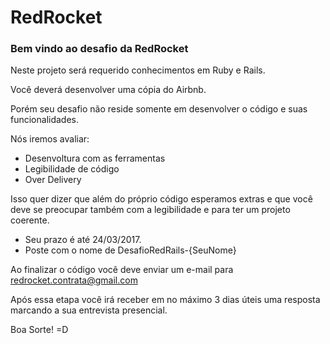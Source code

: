 # RedRocket

### Bem vindo ao desafio da RedRocket

Neste projeto será requerido conhecimentos em Ruby e Rails.

Você deverá desenvolver uma cópia do Airbnb.

Porém seu desafio não reside somente em desenvolver o código e suas funcionalidades.

Nós iremos avaliar:
* Desenvoltura com as ferramentas
* Legibilidade de código
* Over Delivery

Isso quer dizer que além do próprio código esperamos extras e que você deve se preocupar também com a legibilidade e para ter um projeto coerente.

- Seu prazo é até 24/03/2017. 
- Poste com o nome de DesafioRedRails-{SeuNome}

Ao finalizar o código você deve enviar um e-mail para redrocket.contrata@gmail.com

Após essa etapa você irá receber em no máximo 3 dias úteis uma resposta marcando a sua entrevista presencial.

Boa Sorte! =D
